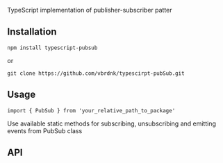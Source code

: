 TypeScript implementation of publisher-subscriber patter
## Installation
```
npm install typescript-pubsub
```
or
``` 
git clone https://github.com/vbrdnk/typescirpt-pubSub.git
```

## Usage
```
import { PubSub } from 'your_relative_path_to_package'
```

Use available static methods for subscribing, unsubscribing and emitting events from PubSub class


## API